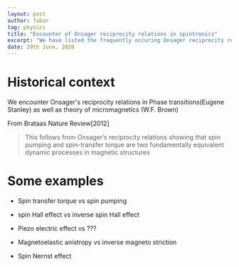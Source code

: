 ```yaml
---
layout: post
author: fubar
tag: physics
title: "Encounter of Onsager reciprocity relations in spintronics"
excerpt: "We have listed the frequently occuring Onsager reciprocity relations that emphasize that action reaction nature of interaled effects."
date: 29th June, 2020
---
```


# Historical context

We encounter Onsager's reciprocity relations in Phase transitions(Eugene Stanley) as well as theory of micromagnetics (W.F. Brown)

From Brataas Nature Review[2012]

>This follows from Onsager’s reciprocity relations showing that spin pumping and spin-transfer torque are two fundamentally equivalent dynamic processes in magnetic structures



# Some examples

- Spin transfer torque vs spin pumping

- spin Hall effect vs inverse spin Hall effect

- Piezo electric effect vs ???

- Magnetoelastic anistropy vs inverse magneto striction

- Spin Nernst effect
